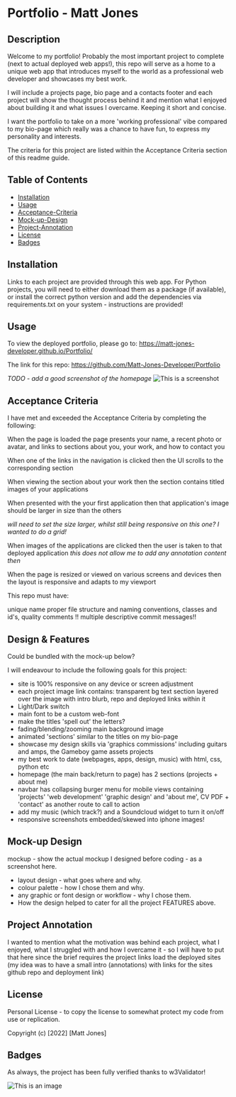 # Portfolio - Matt Jones

## Description

Welcome to my portfolio!
Probably the most important project to complete (next to actual deployed web apps!), this repo will serve as a home to a unique web app that introduces myself to the world as a professional web developer and showcases my best work. 

I will include a projects page, bio page and a contacts footer and each project will show the thought process behind it and mention what I enjoyed about building it and what issues I overcame.  Keeping it short and concise.

I want the portfolio to take on a more 'working professional' vibe compared to my bio-page which really was a chance to have fun, to express my personality and interests.

The criteria for this project are listed within the Acceptance Criteria section of this readme guide.

## Table of Contents

* [Installation](#installation)
* [Usage](#usage)
* [Acceptance-Criteria](#acceptance-criteria)
* [Mock-up-Design](#mock-up-design)
* [Project-Annotation](#project-annotation)
* [License](#license)
* [Badges](#badges)

## Installation

Links to each project are provided through this web app.  For Python projects, you will need to either download them as a package (if available), or install the correct python version and add the dependencies via requirements.txt on your system - instructions are provided!


## Usage

To view the deployed portfolio, please go to: https://matt-jones-developer.github.io/Portfolio/

The link for this repo: https://github.com/Matt-Jones-Developer/Portfolio

*TODO - add a good screenshot of the homepage*
![This is a screenshot](/assets/images/screenshot.png)


## Acceptance Criteria

I have met and exceeded the Acceptance Criteria by completing the following:

When the page is loaded the page presents your name, a recent photo or avatar, and links to sections about you, your work, and how to contact you

When one of the links in the navigation is clicked then the UI scrolls to the corresponding section

When viewing the section about your work then the section contains titled images of your applications

When presented with the your first application then that application's image should be larger in size than the others 

*will need to set the size larger, whilst still being responsive on this one? I wanted to do a grid!*

When images of the applications are clicked then the user is taken to that deployed application *this does not allow me to add any annotation content then*

When the page is resized or viewed on various screens and devices then the layout is responsive and adapts to my viewport

This repo must have:

unique name
proper file structure and naming conventions, classes and id's, quality comments
!! multiple descriptive commit messages!!


## Design & Features

Could be bundled with the mock-up below?

I will endeavour to include the following goals for this project:
- site is 100% responsive on any device or screen adjustment 
- each project image link contains: transparent bg text section layered over the image with intro blurb, repo and deployed links within it
- Light/Dark switch
- main font to be a custom web-font
- make the titles 'spell out' the letters?
- fading/blending/zooming main background image
- animated 'sections' similar to the titles on my bio-page
- showcase my design skills via 'graphics commissions' including guitars and amps, the Gameboy game assets projects
- my best work to date (webpages, apps, design, music) with html, css, python etc
- homepage (the main back/return to page) has 2 sections (projects + about me)  
- navbar has collapsing burger menu for mobile views containing 'projects' 'web development' 'graphic design' and 'about me', CV PDF + 'contact' as another route to call to action
- add my music (which track?) and a Soundcloud widget to turn it on/off
- responsive screenshots embedded/skewed into iphone images! 

## Mock-up Design

mockup - show the actual mockup I designed before coding - as a screenshot here. 

- layout design - what goes where and why.
- colour palette - how I chose them and why.
- any graphic or font design or workflow - why I chose them.
- How the design helped to cater for all the project FEATURES above.


## Project Annotation

I wanted to mention what the motivation was behind each project, what I enjoyed, what I struggled with and how I overcame it - so I will have to put that here since the brief requires the project links load the deployed sites (my idea was to have a small intro (annotations) with links for the sites github repo and deployment link)


## License 

Personal License - to copy the license to somewhat protect my code from use or replication.

Copyright (c) [2022] [Matt Jones]


## Badges

As always, the project has been fully verified thanks to w3Validator!

![This is an image](https://img.shields.io/w3c-validation/html?targetUrl=https%3A%2F%2Fvalidator.nu%2F)